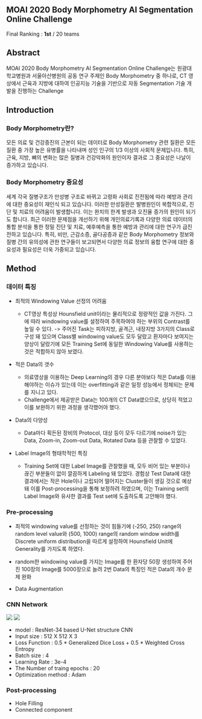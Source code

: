 ## MOAI 2020 Body Morphometry AI Segmentation Online Challenge

Final Ranking : **1st** / 20 teams



## Abstract

MOAI 2020 Body Morphometry AI Segmentation Online Challenge는 원광대학교병원과 서울아산병원의 공동 연구 주제인 Body Morphometry 중 하나로, CT 영상에서 근육과 지방에 대하여 인공지능 기술을 기반으로 자동 Segmentation 기술 개발을 진행하는 Challenge



## Introduction

### Body Morphometry란?

 모든 의료 및 건강증진의 근본이 되는 데이터로 Body Morphometry 관련 질환은 모든 질환 중 가장 높은 유병률을 나타내며 성인 인구의 1/3 이상의 사회적 문제입니다. 특히, 근육, 지방, 뼈의 변화는 많은 질병과 건강악화의 원인이자 결과로 그 중요성은 나날이 증가하고 있습니다.



### Body Morphometry 중요성

세계 각국 질병구조가 만성병 구조로 바뀌고 고령화 사회로 진전됨에 따라 예방과 관리에 대한 중요성이 재인식 되고 있습니다. 이러한 만성질환은 발병원인이 복합적으로, 진단 및 치료의 어려움이 발생합니다. 이는 완치의 한계 발생과 오진율 증가의 원인이 되기도 합니다. 최근 이러한 문제점을 개선하기 위해 개인의료기록과 다양한 의료 데이터의 통합 분석을 통한 정밀 진단 및 치료, 예후예측을 통한 예방과 관리에 대한 연구가 급진전하고 있습니다. 특히, 비만, 근감소증, 골다공증과 같은 Body Morphometry 정보와 질병 간의 유의성에 관한 연구들이 보고되면서 다양한 의료 정보의 융합 연구에 대한 중요성과 필요성은 더욱 가중되고 있습니다.



## Method

### 데이터 특징

- 최적의 Windowing Value 선정의 어려움 
  - CT영상 특성상 Hounsfield unit이라는 물리적으로 정량적인 값을 가진다. 그에 따라 windowing value를 설정하여 주목하여야 하는 부위의 Contrast를 높일 수 있다. -> 주어진 Task는 피하지방, 골격근, 내장지방 3가지의 Class로 구성 돼 있으며 Class별 windowing value도 모두 달랐고 환자마다 보여지는 양상이 달랐기에 모든 Training Set에 동일한 Windowing Value를 사용하는 것은 적합하지 않아 보였다.



- 적은 Data의 갯수
  - 의료영상을 이용하는 Deep Learning의 경우 다른 분야보다 적은 Data를 이용해야하는 이슈가 있는데 이는 overfitting과 같은 일정 성능에서 정체되는 문제를 지니고 있다.
  - Challenge에서 제공받은 Data는 100개의 CT Data였으므로, 상당히 적었고 이를 보완하기 위한 과정을 생각했어야 했다.



- Data의 다양성
  - Data마다 획든된 장비의 Protocol, 대상 등이 모두 다르기에 noise가 있는 Data, Zoom-in, Zoom-out Data, Rotated Data 등을 관찰할 수 있었다.



- Label Image의 형태학적인 특징
  - Training Set에 대한 Label Image를 관찰했을 때, 모두 비어 있는 부분이나 끊긴 부분들이 없이 깔끔하게 Labeling 돼 있었다. 경험상 Test Data에 대한 결과에서는 작은 Hole이나 고립되어 떨어지는 Cluster들이 생길 것으로 예상돼 이를 Post-processing을 통해 보정하려 하였으며, 이는 Training set의 Label Image와 유사한 결과를 Test set에 도출하도록 고안해야 했다.



### Pre-processing

- 최적의 windowing value를 선정하는 것이 힘들기에 (-250, 250) range의 random level value와 (500, 1000) range의 random window width를 Discrete uniform distribution을 따르게 설정하여 Hounsfield Unit에 Generality를 가지도록 하였다.
- random한 windowing value를 가지는 Image를 한 환자당 50장 생성하여 주어진 100장의 Image를 5000장으로 늘려 2번 Data의 특징인 적은 Data의 개수 문제 완화

- Data Augmentation



### CNN Network

![](https://github.com/hwanseung2/Asan-segmentation/blob/main/img/img1.png)
![](https://github.com/hwanseung2/Asan-segmentation/blob/main/img/img2.png)

- model : ResNet-34 based U-Net structure CNN
- Input size : 512 X 512 X 3
- Loss Function : 0.5 * Generalized Dice Loss + 0.5 * Weighted Cross Entropy
- Batch size : 4
- Learning Rate : 3e-4
- The Number of traing epochs : 20
- Optimization method : Adam 



### Post-processing

- Hole Filling
- Connected component



